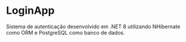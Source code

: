 # LoginApp
Sistema de autenticação desenvolvido em .NET 8 utilizando NHibernate como ORM e PostgreSQL como banco de dados.
